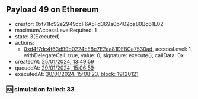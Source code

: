 ## Payload 49 on Ethereum

- creator: 0xf71fc92e2949ccF6A5Fd369a0b402ba80Bc61E02
- maximumAccessLevelRequired: 1
- state: 3(Executed)
- actions:
  - [0xd4f7dc4f63d99b0224cE8c7E2aa81DE8Ca7530ad](https://etherscan.io/tx/0xd4f7dc4f63d99b0224cE8c7E2aa81DE8Ca7530ad), accessLevel: 1, withDelegateCall: true, value: 0, signature: execute(), callData: 0x
- createdAt: [25/01/2024, 13:49:59](https://etherscan.io/tx/0xb19a81ad9c0bcaa909ec117cb9772500e660cdb6db093149330cd8f05eac34a1)
- queuedAt: [29/01/2024, 15:06:59](https://etherscan.io/tx/0x9629480ebe7fbd6b5498fb2606cd8c38321ab1023ecbf88cf84ac37dce5c40fe)
- executedAt: [30/01/2024, 15:08:23, block: 19120121](https://etherscan.io/tx/0xf25e32139ef3fa90cdf0f3ae0d10057cabedc62d89bd0f29567995c8750b1479)

### :sos: simulation failed: 33
